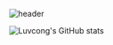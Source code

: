 ![header](https://capsule-render.vercel.app/api?type=Venom&text=MINGIJANG)

![Luvcong's GitHub stats](https://github-readme-stats.vercel.app/api?username=Luvcong&count_private=true)

<!--
**MIINGIJANG/MIINGIJANG** is a ✨ _special_ ✨ repository because its `README.md` (this file) appears on your GitHub profile.

Here are some ideas to get you started:

- 🔭 I’m currently working on ...
- 🌱 I’m currently learning ...
- 👯 I’m looking to collaborate on ...
- 🤔 I’m looking for help with ...
- 💬 Ask me about ...
- 📫 How to reach me: ...
- 😄 Pronouns: ...
- ⚡ Fun fact: ...
-->
